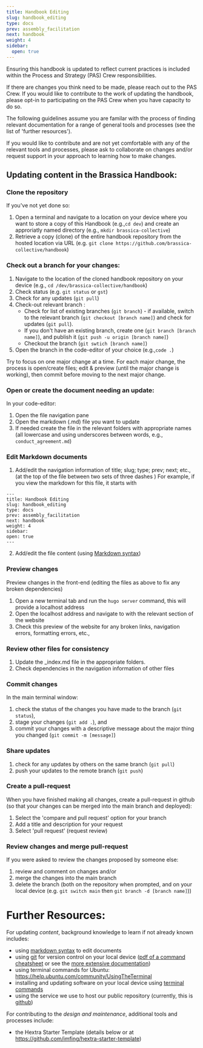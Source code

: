 ```yaml
---
title: Handbook Editing
slug: handbook_editing
type: docs
prev: assembly_facilitation
next: handbook
weight: 4
sidebar:
  open: true
---
```


Ensuring this handbook is updated to reflect current practices is included within the Process and Strategy (PAS) Crew responsibilities.

If there are changes you think need to be made, please reach out to the PAS Crew. If you would like to contribute to the work of updating the handbook, please opt-in to participating on the PAS Crew when you have capacity to do so. 

The following guidelines assume you are familar with the process of finding relevant documentation for a range of general tools and processes (see the list of 'further resources'). 

If you would like to contribute and are not yet comfortable with any of the relevant tools and processes, please ask to collaborate on changes and/or request support in your approach to learning how to make changes.

## Updating content in the Brassica Handbook: 

### Clone the repository
If you've not yet done so: 
1. Open a terminal and navigate to a location on your device where you want to store a copy of this Handbook (e.g.,`cd dev`) and create an approriatly named directory (e.g., `mkdir brassica-collective`) 
2. Retrieve a copy (clone) of the entire handbook repository from the hosted location via URL (e.g. 
`git clone https://github.com/brassica-collective/handbook`)

### Check out a branch for your changes: 
1. Navigate to the location of the cloned handbook repository on your device 
(e.g., `cd /dev/brassica-collective/handbook`)
2. Check status 
(e.g. `git status` or `gst`)
3. Check for any updates (`git pull`)
4. Check-out relevant branch :
    * Check for list of existing branches (`git branch`) - if available, switch to the relevant branch (`git checkout [branch name]`) and check for updates (`git pull`). 
    * If you don't have an existing branch, create one (`git branch [branch name]`), and publish it (`git push -u origin [branch name]`) 
    * Checkout the branch (`git swtich [branch name]`)
5. Open the branch in the code-editor of your choice 
(e.g.,`code .`)
 
Try to focus on one major change at a time. For each major change, the process is open/create files; edit & preview (until the major change is working), then commit before moving to the next major change. 

### Open or create the document needing an update: 
In your code-editor:
1. Open the file navigation pane
2. Open the markdown (.md) file you want to update 
3. If needed create the file in the relevant folders with appropriate names (all lowercase and using underscores between words, e.g., `conduct_agreement.md`)

### Edit Markdown documents
1. Add/edit the navigation information of title; slug; type; prev; next; etc., (at the top of the file between two sets of three dashes )
  For example, if you view the markdown for this file, it starts with 
  ```
  ---
title: Handbook Editing
slug: handbook_editing
type: docs
prev: assembly_facilitation
next: handbook
weight: 4
sidebar:
  open: true
---

  ```
2. Add/edit the file content (using [Markdown syntax](https://www.markdownguide.org/tools/hugo/))

### Preview changes
Preview changes in the front-end (editing the files  as above to fix any broken dependencies)
1. Open a new terminal tab and run the `hugo server` command, this will provide a localhost address 
2. Open the localhost address and navigate to with the relevant section of the website  
3. Check this preview of the website for any broken links, navigation errors, formatting errors, etc.,  

### Review other files for consistency
1. Update the _index.md file in the appropriate folders.
2. Check dependencies in the navigation information of other files 

### Commit changes
In the main terminal window: 
1. check the status of the changes you have made to the branch (`git status`),
2. stage your changes (`git add .`), and 
3. commit your changes with a descriptive message about the major thing you changed (`git commit -m [message]`) 

### Share updates
1. check for any updates by others on the same branch (`git pull`)
2. push your updates to the remote branch (`git push`)

### Create a pull-request  
When you have finished making all changes, create a pull-request in github (so that your changes can be merged into the main branch and deployed): 
1. Select the 'compare and pull request' option for your branch
2. Add a title and description for your request
3. Select 'pull request' (request review) 

### Review changes and merge pull-request
If you were asked to review the changes proposed by someone else: 
1. review and comment on changes and/or
2. merge the changes into the main branch 
3. delete the branch (both on the repository when prompted, and on your local device (e.g. `git switch main` then `git branch -d [branch name]`))    

# Further Resources:

For updating *content*, background knowledge to learn if not already known includes: 
* using [markdown syntax](https://www.markdownguide.org/getting-started/) to edit documents
* using [git](https://en.wikipedia.org/wiki/Git) for version control on your local device ([pdf of a command cheatsheet](https://education.github.com/git-cheat-sheet-education.pdf) or see the [more extensive documentation](https://git-scm.com/book/en/v2))
* using terminal commands for Ubuntu: https://help.ubuntu.com/community/UsingTheTerminal
* installing and updating software on your local device using [terminal commands](https://en.wikipedia.org/wiki/Command-line_interface)
* using the service we use to host our public repository (currently, this is [github](https://docs.github.com/en/get-started/start-your-journey/hello-world ))

For contributing to the *design and maintenance*, additional tools and processes include: 
* the Hextra Starter Template (details below or at https://github.com/imfing/hextra-starter-template)

